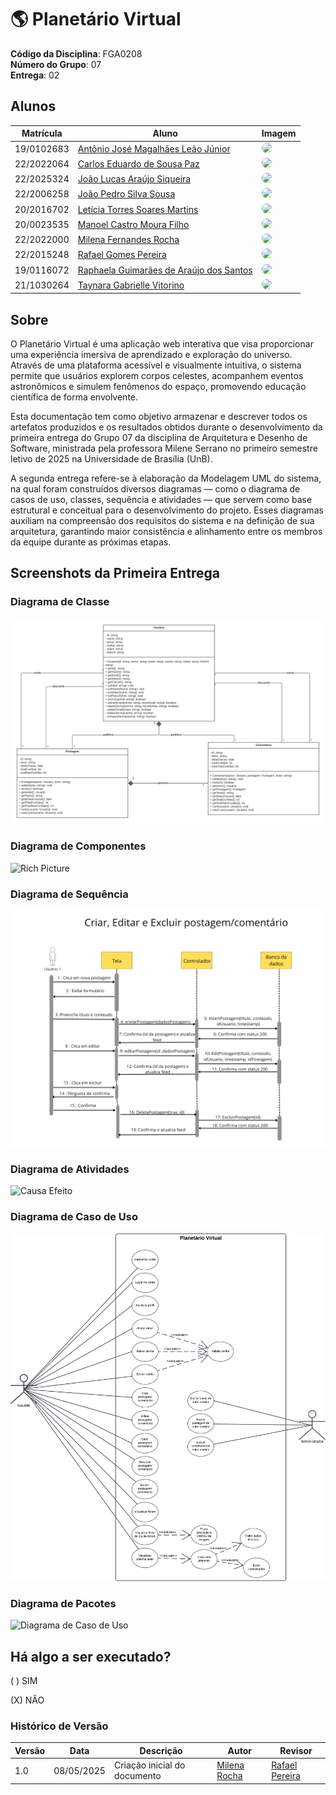 # 🌎 Planetário Virtual

**Código da Disciplina**: FGA0208<br>
**Número do Grupo**: 07<br>
**Entrega**: 02<br>

## Alunos

| Matrícula   | Aluno                                                                 | Imagem                                                                 |
|-------------|-----------------------------------------------------------------------|------------------------------------------------------------------------|
| 19/0102683  | [Antônio José Magalhães Leão Júnior](https://github.com/antonioleaojr)           | <img width="100" src="https://github.com/antonioleaojr.png" style="border-radius: 50px"/> |
| 22/2022064  | [Carlos Eduardo de Sousa Paz](https://github.com/dudupaz)                        | <img width="100" src="https://github.com/dudupaz.png" style="border-radius: 50px"/>        |
| 22/2025324  | [João Lucas Araújo Siqueira](https://github.com/jlucasiqueira)                   | <img width="100" src="https://github.com/jlucasiqueira.png" style="border-radius: 50px"/>  |
| 22/2006258  | [João Pedro Silva Sousa](https://github.com/JoaoPedrooSS)                        | <img width="100" src="https://github.com/JoaoPedrooSS.png" style="border-radius: 50px"/>   |
| 20/2016702  | [Letícia Torres Soares Martins](https://github.com/leticiatmartins)              | <img width="100" src="https://github.com/leticiatmartins.png" style="border-radius: 50px"/>|
| 20/0023535  | [Manoel Castro Moura Filho](https://github.com/manoelmoura)                      | <img width="100" src="https://github.com/manoelmoura.png" style="border-radius: 50px"/>    |
| 22/2022000  | [Milena Fernandes Rocha](https://github.com/MilenaFRocha)                        | <img width="100" src="https://github.com/MilenaFRocha.png" style="border-radius: 50px"/>   |
| 22/2015248  | [Rafael Gomes Pereira](https://github.com/rafgpereira)                           | <img width="100" src="https://github.com/rafgpereira.png" style="border-radius: 50px"/>    |
| 19/0116072  | [Raphaela Guimarães de Araújo dos Santos](https://github.com/raphaiela)          | <img width="100" src="https://github.com/raphaiela.png" style="border-radius: 50px"/>      |
| 21/1030264  | [Taynara Gabrielle Vitorino](https://github.com/taybalau)                        | <img width="100" src="https://github.com/taybalau.png" style="border-radius: 50px"/>       |




## Sobre 
O Planetário Virtual é uma aplicação web interativa que visa proporcionar uma experiência imersiva de aprendizado e exploração do universo. Através de uma plataforma acessível e visualmente intuitiva, o sistema permite que usuários explorem corpos celestes, acompanhem eventos astronômicos e simulem fenômenos do espaço, promovendo educação científica de forma envolvente.

Esta documentação tem como objetivo armazenar e descrever todos os artefatos produzidos e os resultados obtidos durante o desenvolvimento da primeira entrega do Grupo 07 da disciplina de Arquitetura e Desenho de Software, ministrada pela professora Milene Serrano no primeiro semestre letivo de 2025 na Universidade de Brasília (UnB).

A segunda entrega refere-se à elaboração da Modelagem UML do sistema, na qual foram construídos diversos diagramas — como o diagrama de casos de uso, classes, sequência e atividades — que servem como base estrutural e conceitual para o desenvolvimento do projeto. Esses diagramas auxiliam na compreensão dos requisitos do sistema e na definição de sua arquitetura, garantindo maior consistência e alinhamento entre os membros da equipe durante as próximas etapas.

## Screenshots da Primeira Entrega

### Diagrama de Classe
![Diagrama de Classe](assets/DiagramaDeClasse.png)

### Diagrama de Componentes
![Rich Picture](assets/Rich_Picture.png)

### Diagrama de Sequência
![Diagrama de Sequência](assets/DiagramaDeSequenciaMilena1.png)

### Diagrama de Atividades
![Causa Efeito](assets/DiagramaCausaEfeitoMilena.jpg)

### Diagrama de Caso de Uso
![Diagrama de Caso de Uso](assets/DiagramaCasoUso.png)

### Diagrama de Pacotes
![Diagrama de Caso de Uso](assets/visãogeralPacotes.png)

## Há algo a ser executado?

( ) SIM

(X) NÃO



### Histórico de Versão

| Versão | Data       | Descrição                                | Autor            | Revisor          |
|--------|------------|------------------------------------------|------------------|------------------|
| 1.0    | 08/05/2025 | Criação inicial do documento             | [Milena Rocha](https://github.com/MilenaFRocha) | [Rafael Pereira](https://github.com/rafgpereira) |
